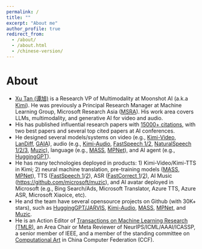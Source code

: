 ```yaml
---
permalink: /
title: ""
excerpt: "About me"
author_profile: true
redirect_from: 
  - /about/
  - /about.html
  - /chinese-version/
---
```



# About
* [Xu Tan (谭旭)](https://scholar.google.com/citations?user=tob-U1oAAAAJ) is a Research VP of Multimodality at Moonshot AI (a.k.a [Kimi](https://kimi.moonshot.cn/)). He was previously a Principal Research Manager at Machine Learning Group, Microsoft Research Asia ([MSRA](https://www.microsoft.com/en-us/research/lab/microsoft-research-asia/)). His work area covers LLMs, multimodality, and generative AI for video and audio. 
* His has published influential research papers with [15000+ citations](https://scholar.google.com/citations?user=tob-U1oAAAAJ), with two best papers and several top cited papers at AI conferences.
* He designed several models/systems on video (e.g., [Kimi-Video](https://mp.weixin.qq.com/s/BfAf094vFHPkN_CQFDvYdg), [LanDiff](https://arxiv.org/pdf/2503.04606), [GAIA](https://arxiv.org/pdf/2311.15230)), audio (e.g., [Kimi-Audio](https://arxiv.org/pdf/2504.18425), [FastSpeech 1/2](https://www.microsoft.com/en-us/research/blog/fastspeech-new-text-to-speech-model-improves-on-speed-accuracy-and-controllability/), [NaturalSpeech 1/2/3](https://techcommunity.microsoft.com/t5/ai-cognitive-services-blog/new-technical-research-is-advancing-azure-s-neural-text-to/ba-p/3499414), [Muzic](https://github.com/microsoft/muzic)), language (e.g., [MASS](https://www.microsoft.com/en-us/research/blog/introducing-mass-a-pre-training-method-that-outperforms-bert-and-gpt-in-sequence-to-sequence-language-generation-tasks/), [MPNet](https://www.microsoft.com/en-us/research/blog/mpnet-combines-strengths-of-masked-and-permuted-language-modeling-for-language-understanding/)), and AI agent (e.g., [HuggingGPT](https://arxiv.org/abs/2303.17580)).
* He has many technologies deployed in products: 1) Kimi-Video/Kimi-TTS in Kimi; 2) neural machine translation, pre-training models ([MASS](https://arxiv.org/abs/1905.02450), [MPNet](https://arxiv.org/abs/2004.09297)), TTS ([FastSpeech 1](https://www.microsoft.com/en-us/research/blog/fastspeech-new-text-to-speech-model-improves-on-speed-accuracy-and-controllability/)/[2](https://www.microsoft.com/en-us/research/lab/microsoft-research-asia/articles/fastspeech-2-fast-and-high-quality-end-to-end-text-to-speech/)), ASR ([FastCorrect 1](https://arxiv.org/abs/2105.03842)/[2](https://arxiv.org/abs/2109.14420)), AI Music (https://github.com/microsoft/muzic), and AI avatar deployed in Microsoft (e.g., Bing Search/Ads, Microsoft Translator, Azure TTS, Azure ASR, Microsoft Xiaoice, etc).
* He and the team have several opensource projects on Github (with 30K+ stars), such as [HuggingGPT/JARVIS](https://github.com/microsoft/JARVIS), [Kimi-Audio](https://github.com/MoonshotAI/Kimi-Audio), [MASS](https://github.com/microsoft/mass), [MPNet](https://huggingface.co/transformers/model_doc/mpnet.html), and [Muzic](https://github.com/microsoft/muzic).
* He is an Action Editor of [Transactions on Machine Learning Research (TMLR)](https://www.jmlr.org/tmlr/), an Area Chair or Meta Reviewer of NeurIPS/ICML/AAAI/ICASSP, a senior member of IEEE, and a member of the standing committee on [Computational Art](https://www.ccf.org.cn/Chapters/CCF_Chapters/CCF_CA/) in China Computer Federation (CCF).



<!--
## We are hiring! 
* We are hiring researchers on *Multimodality, Machine Translation/NLP, Speech, Generative Models, and Deep Learning*! If you are interested, welcome to contact me: [tanxu2012@gmail.com](tanxu2012@gmail.com).
* We are also hiring research interns in the above directions.

 

## Featured Projects
### 1. Neural Machine Translation
* Multiple technologies transferred into Microsoft Translator to improve the product experience.
* We [achieved human parity](https://blogs.microsoft.com/ai/chinese-to-english-translator-milestone/) on Chinese-English machine translation in 2018.
* We won [several champions](https://news.microsoft.com/apac/2019/05/22/microsoft-research-asia-msra-leads-in-2019-wmt-international-machine-translation-competition/) on WMT machine translation competition in 2019. 
* Our [MASS](https://arxiv.org/abs/1905.02450) is the first pre-training model for sequence to sequence generation, and is one of the top cited papers in ICML 2019. MASS is deployed in [Microsoft Translator](https://www.bing.com/translator) to enable the translation of 10+ low-resource languages. [[blog]](https://www.microsoft.com/en-us/research/blog/introducing-mass-a-pre-training-method-that-outperforms-bert-and-gpt-in-sequence-to-sequence-language-generation-tasks/) [[code]](https://github.com/microsoft/MASS)

### 2. Text to Speech
* Multiple technologies (FastSpeech 1/2, LRSpeech, AdaSpeech 1/2/3, DelightfulTTS) deployed in Microsoft Azure TTS services.  
* Our [FastSpeech 1](https://www.microsoft.com/en-us/research/blog/fastspeech-new-text-to-speech-model-improves-on-speed-accuracy-and-controllability/)/[2](https://www.microsoft.com/en-us/research/lab/microsoft-research-asia/articles/fastspeech-2-fast-and-high-quality-end-to-end-text-to-speech/) are one of the most widely used technologies in TTS in both academia and industry, and are the backbones of many TTS and singing voice synthesis models. Support over 100+ languages in Azure TTS services. Integrated in some popular Github repos, such as ESPNet, Fairseq, NVIDIA Nemo, TensorFlowTTS, Baidu PaddlePaddle Parakeet, etc.
* [DelightfulTTS](https://arxiv.org/abs/2110.12612) achieved the best quality in Blizzard Speech Synthesis Challenge 2021.
* [NaturaSpeech](https://arxiv.org/abs/2205.04421) achieves human-level quality on text-to-speech synthesis on LJSpeech dataset for the first time. 
* [NaturalSpeech 2](https://arxiv.org/abs/2304.09116) achieves SOTA zero-shot synthesis quality with latent diffusion models.
* The most comprehensive [TTS Survey](https://arxiv.org/abs/2106.15561).
* [TTS Tutorials](https://github.com/tts-tutorial/) at ISCSLP 2021, IJCAI 2021, ICASSP 2022, INTERSPEECH 2022. 
* Speech project demo page: [https://speechresearch.github.io/](https://speechresearch.github.io/), code opensource page: [https://github.com/microsoft/NeuralSpeech](https://github.com/microsoft/NeuralSpeech).

### 3. AI Music Composition
* Multiple technologies (TeleMelody, XiaoiceSing, and HiFiSinger) integrated in Microsoft Azure and Microsoft Xiaoice for AI music composition. 
* Systematic research on songwriting, accompaniment and arrangement, singing voice synthesis, music understanding, etc. Keynote speaker on [AI music composition](https://mp.weixin.qq.com/s/0ef2Xn7oSGYlip7LEzHXog) at GAITC 2021. Tutorial on [AI music composition](https://www.microsoft.com/en-us/research/uploads/prod/2021/10/Tutorial-on-AI-Music-Composition-@ACM-MM-2021.pdf) at ACM MM 2021.   
* Muzic: our research project on AI music, https://github.com/microsoft/muzic. 

### 4. Other Projects
### 4.1. Pre-training
* Several research work on pre-training (MASS, MPNet, Transcormer, NAS-BERT, MP-BERT, SongMASS, MusicBERT, etc).
* [MASS](https://arxiv.org/pdf/1905.02450.pdf) deployed in Bing Ads for Ads content generation, and deployed in Bing Translation for low-resource languages. 
* [MPNet](https://arxiv.org/pdf/2004.09297.pdf) adopted in [Huggingface](https://huggingface.co/transformers/model_doc/mpnet.html).

### 4.2. Non-Autoregressive Sequence Generation
* Several papers (FastSpeech 1/2, AdaSpeech 1/2/3, NaturalSpeech, HiFiSinger, FastCorrect 1/2/3, etc) on non-autoregressive sequence generation on text and speech generation tasks, such as neural machine translation, text error correction, automatic speech recognition, text to speech, singing voice synthesis, etc.
* Give a [tutorial on non-autoregressive sequence generation](https://nar-tutorial.github.io/acl2022/) at ACL 2022. 

### 4.3. Efficient Machine Learning
* Design efficient models and algorithms to reduce the demands on big data, big model and big computation, with small latency/memory/computation/labeling cost. 

### 4.4. Multilingual and Low-Resource Scenarios
### 4.5. Model Structure and Learning Paradigm Design
### 4.6. Neural Architecture Search 


<br/>
<br/>
For Chinese version, please visit [https://tan-xu.github.io/chinese-version/](https://tan-xu.github.io/chinese-version/). <br/>
--> 




